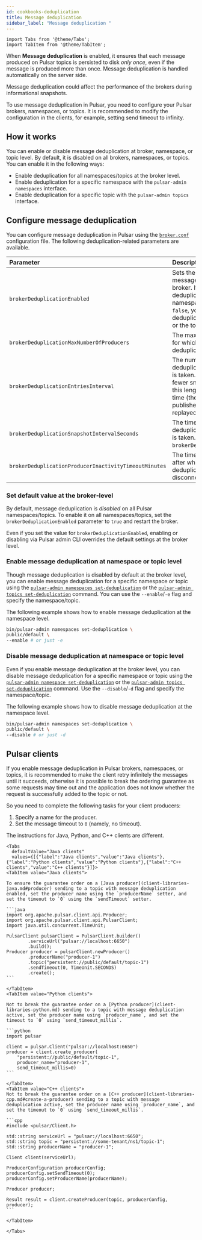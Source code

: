```yaml
---
id: cookbooks-deduplication
title: Message deduplication
sidebar_label: "Message deduplication "
---
```



````mdx-code-block
import Tabs from '@theme/Tabs';
import TabItem from '@theme/TabItem';
````


When **Message deduplication** is enabled, it ensures that each message produced on Pulsar topics is persisted to disk *only once*, even if the message is produced more than once. Message deduplication is handled automatically on the server side. 

Message deduplication could affect the performance of the brokers during informational snapshots.

To use message deduplication in Pulsar, you need to configure your Pulsar brokers, namespaces, or topics. It is recommended to modify the configuration in the clients, for example, setting send timeout to infinity.

## How it works

You can enable or disable message deduplication at broker, namespace, or topic level. By default, it is disabled on all brokers, namespaces, or topics. You can enable it in the following ways:

* Enable deduplication for all namespaces/topics at the broker level.
* Enable deduplication for a specific namespace with the `pulsar-admin namespaces` interface.
* Enable deduplication for a specific topic with the `pulsar-admin topics` interface.

## Configure message deduplication

You can configure message deduplication in Pulsar using the [`broker.conf`](reference-configuration.md#broker) configuration file. The following deduplication-related parameters are available.

Parameter | Description | Default
:---------|:------------|:-------
`brokerDeduplicationEnabled` | Sets the default behavior for message deduplication in the Pulsar broker. If it is set to `true`, message deduplication is enabled on all namespaces/topics. If it is set to `false`, you have to enable or disable deduplication at the namespace level or the topic level. | `false`
`brokerDeduplicationMaxNumberOfProducers` | The maximum number of producers for which information is stored for deduplication purposes. | `10000`
`brokerDeduplicationEntriesInterval` | The number of entries after which a deduplication informational snapshot is taken. A larger interval leads to fewer snapshots being taken, though this lengthens the topic recovery time (the time required for entries published after the snapshot to be replayed). | `1000`
`brokerDeduplicationSnapshotIntervalSeconds`| The time period after which a deduplication informational snapshot is taken. It runs simultaneously with `brokerDeduplicationEntriesInterval`. |`120`
`brokerDeduplicationProducerInactivityTimeoutMinutes` | The time of inactivity (in minutes) after which the broker discards deduplication information related to a disconnected producer. | `360` (6 hours)

### Set default value at the broker-level

By default, message deduplication is *disabled* on all Pulsar namespaces/topics. To enable it on all namespaces/topics, set the `brokerDeduplicationEnabled` parameter to `true` and restart the broker.

Even if you set the value for `brokerDeduplicationEnabled`, enabling or disabling via Pulsar admin CLI overrides the default settings at the broker level.

### Enable message deduplication at namespace or topic level

Though message deduplication is disabled by default at the broker level, you can enable message deduplication for a specific namespace or topic using the [`pulsar-admin namespaces set-deduplication`](/tools/pulsar-admin/) or the [`pulsar-admin topics set-deduplication`](/tools/pulsar-admin/) command. You can use the `--enable`/`-e` flag and specify the namespace/topic. 

The following example shows how to enable message deduplication at the namespace level.

```bash
bin/pulsar-admin namespaces set-deduplication \
public/default \
--enable # or just -e
```

### Disable message deduplication at namespace or topic level

Even if you enable message deduplication at the broker level, you can disable message deduplication for a specific namespace or topic using the [`pulsar-admin namespace set-deduplication`](/tools/pulsar-admin/) or the [`pulsar-admin topics set-deduplication`](/tools/pulsar-admin/) command. Use the `--disable`/`-d` flag and specify the namespace/topic.

The following example shows how to disable message deduplication at the namespace level.

```bash
bin/pulsar-admin namespaces set-deduplication \
public/default \
--disable # or just -d
```

## Pulsar clients

If you enable message deduplication in Pulsar brokers, namespaces, or topics, it is recommended to make the client retry infinitely the messages until it succeeds, otherwise it is possible to break the ordering guarantee as some requests may time out and the application does not know whether the request is successfully added to the topic or not. 

So you need to complete the following tasks for your client producers:

1. Specify a name for the producer.
1. Set the message timeout to `0` (namely, no timeout).

The instructions for Java, Python, and C++ clients are different.

````mdx-code-block
<Tabs 
  defaultValue="Java clients"
  values={[{"label":"Java clients","value":"Java clients"},{"label":"Python clients","value":"Python clients"},{"label":"C++ clients","value":"C++ clients"}]}>
<TabItem value="Java clients">

To ensure the guarantee order on a [Java producer](client-libraries-java.md#producer) sending to a topic with message deduplication enabled, set the producer name using the `producerName` setter, and set the timeout to `0` using the `sendTimeout` setter. 

```java
import org.apache.pulsar.client.api.Producer;
import org.apache.pulsar.client.api.PulsarClient;
import java.util.concurrent.TimeUnit;

PulsarClient pulsarClient = PulsarClient.builder()
        .serviceUrl("pulsar://localhost:6650")
        .build();
Producer producer = pulsarClient.newProducer()
        .producerName("producer-1")
        .topic("persistent://public/default/topic-1")
        .sendTimeout(0, TimeUnit.SECONDS)
        .create();
```

</TabItem>
<TabItem value="Python clients">

Not to break the guarantee order on a [Python producer](client-libraries-python.md) sending to a topic with message deduplication active, set the producer name using `producer_name`, and set the timeout to `0` using `send_timeout_millis`. 

```python
import pulsar

client = pulsar.Client("pulsar://localhost:6650")
producer = client.create_producer(
    "persistent://public/default/topic-1",
    producer_name="producer-1",
    send_timeout_millis=0)
```

</TabItem>
<TabItem value="C++ clients">
Not to break the guarantee order on a [C++ producer](client-libraries-cpp.md#create-a-producer) sending to a topic with message deduplication active, set the producer name using `producer_name`, and set the timeout to `0` using `send_timeout_millis`. 

```cpp
#include <pulsar/Client.h>

std::string serviceUrl = "pulsar://localhost:6650";
std::string topic = "persistent://some-tenant/ns1/topic-1";
std::string producerName = "producer-1";

Client client(serviceUrl);

ProducerConfiguration producerConfig;
producerConfig.setSendTimeout(0);
producerConfig.setProducerName(producerName);

Producer producer;

Result result = client.createProducer(topic, producerConfig, producer);
```

</TabItem>

</Tabs>
````

